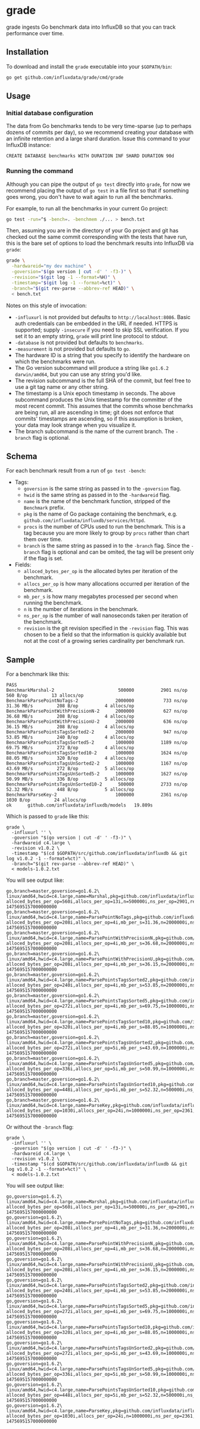 # grade

grade ingests Go benchmark data into InfluxDB so that you can track performance over time.

## Installation

To download and install the `grade` executable into your `$GOPATH/bin`:

```sh
go get github.com/influxdata/grade/cmd/grade
```

## Usage

### Initial database configuration

The data from Go benchmarks tends to be very time-sparse (up to perhaps dozens of commits per day),
so we recommend creating your database with an infinite retention and a large shard duration.
Issue this command to your InfluxDB instance:

```
CREATE DATABASE benchmarks WITH DURATION INF SHARD DURATION 90d
```

### Running the command

Although you can pipe the output of `go test` directly into `grade`,
for now we recommend placing the output of `go test` in a file first so that if something goes wrong,
you don't have to wait again to run all the benchmarks.

For example, to run all the benchmarks in your current Go project:

```sh
go test -run=^$ -bench=. -benchmem ./... > bench.txt
```

Then, assuming you are in the directory of your Go project and
git has checked out the same commit corresponding with the tests that have run,
this is the bare set of options to load the benchmark results into InfluxDB via `grade`:

```sh
grade \
  -hardwareid="my dev machine" \
  -goversion="$(go version | cut -d' ' -f3-)" \
  -revision="$(git log -1 --format=%H)" \
  -timestamp="$(git log -1 --format=%ct)" \
  -branch="$(git rev-parse --abbrev-ref HEAD)" \
  < bench.txt
```

Notes on this style of invocation:

* `-influxurl` is not provided but defaults to `http://localhost:8086`.
Basic auth credentials can be embedded in the URL if needed.
HTTPS is supported; supply `-insecure` if you need to skip SSL verification.
If you set it to an empty string, `grade` will print line protocol to stdout.
* `-database` is not provided but defaults to `benchmarks`.
* `-measurement` is not provided but defaults to `go`.
* The hardware ID is a string that you specify to identify the hardware on which the benchmarks were run.
* The Go version subcommand will produce a string like `go1.6.2 darwin/amd64`, but you can use any string you'd like.
* The revision subcommand is the full SHA of the commit, but feel free to use a git tag name or any other string.
* The timestamp is a Unix epoch timestamp in seconds.
The above subcommand produces the Unix timestamp for the committer of the most recent commit.
This assumes that the commits whose benchmarks are being run, all are ascending in time;
git does not enforce that commits' timestamps are ascending, so if this assumption is broken,
your data may look strange when you visualize it.
* The branch subcommand is the name of the current branch. The `-branch` flag is optional.


## Schema

For each benchmark result from a run of `go test -bench`:

* Tags:
	* `goversion` is the same string as passed in to the `-goversion` flag.
	* `hwid` is the same string as passed in to the `-hardwareid` flag.
	* `name` is the name of the benchmark function, stripped of the `Benchmark` prefix.
	* `pkg` is the name of Go package containing the benchmark, e.g. `github.com/influxdata/influxdb/services/httpd`.
	* `procs` is the number of CPUs used to run the benchmark. This is a tag because you are more likely to group by `procs` rather than chart them over time.
	* `branch` is the same string as passed in to the `-branch` flag.
	Since the `-branch` flag is optional and can be omited, the tag will be present only if the flag is set.
* Fields:
	* `alloced_bytes_per_op` is the allocated bytes per iteration of the benchmark.
	* `allocs_per_op` is how many allocations occurred per iteration of the benchmark.
	* `mb_per_s` is how many megabytes processed per second when running the benchmark.
	* `n` is the number of iterations in the benchmark.
	* `ns_per_op` is the number of wall nanoseconds taken per iteration of the benchmark.
	* `revision` is the git revision specified in the `-revision` flag.
	This was chosen to be a field so that the information is quickly available but not at the cost of a growing series cardinality per benchmark run.

## Sample

For a benchmark like this:

```
PASS
BenchmarkMarshal-2                  	  500000	      2901 ns/op	     560 B/op	      13 allocs/op
BenchmarkParsePointNoTags-2         	 2000000	       733 ns/op	  31.36 MB/s	     208 B/op	       4 allocs/op
BenchmarkParsePointWithPrecisionN-2 	 2000000	       627 ns/op	  36.68 MB/s	     208 B/op	       4 allocs/op
BenchmarkParsePointWithPrecisionU-2 	 2000000	       636 ns/op	  36.15 MB/s	     208 B/op	       4 allocs/op
BenchmarkParsePointsTagsSorted2-2   	 2000000	       947 ns/op	  53.85 MB/s	     240 B/op	       4 allocs/op
BenchmarkParsePointsTagsSorted5-2   	 1000000	      1189 ns/op	  69.75 MB/s	     272 B/op	       4 allocs/op
BenchmarkParsePointsTagsSorted10-2  	 1000000	      1624 ns/op	  88.05 MB/s	     320 B/op	       4 allocs/op
BenchmarkParsePointsTagsUnSorted2-2 	 1000000	      1167 ns/op	  43.69 MB/s	     272 B/op	       5 allocs/op
BenchmarkParsePointsTagsUnSorted5-2 	 1000000	      1627 ns/op	  50.99 MB/s	     336 B/op	       5 allocs/op
BenchmarkParsePointsTagsUnSorted10-2	  500000	      2733 ns/op	  52.32 MB/s	     448 B/op	       5 allocs/op
BenchmarkParseKey-2                 	 1000000	      2361 ns/op	    1030 B/op	      24 allocs/op
ok  	github.com/influxdata/influxdb/models	19.809s
```

Which is passed to `grade` like this:

```
grade \
  -influxurl '' \
  -goversion "$(go version | cut -d' ' -f3-)" \
  -hardwareid c4.large \
  -revision v1.0.2 \
  -timestamp "$(cd $GOPATH/src/github.com/influxdata/influxdb && git log v1.0.2 -1 --format=%ct)" \
  -branch="$(git rev-parse --abbrev-ref HEAD)" \
  < models-1.0.2.txt
```

You will see output like:
```
go,branch=master,goversion=go1.6.2\ linux/amd64,hwid=c4.large,name=Marshal,pkg=github.com/influxdata/influxdb/models,procs=2 alloced_bytes_per_op=560i,allocs_per_op=13i,n=500000i,ns_per_op=2901,revision="v1.0.2" 1475695157000000000
go,branch=master,goversion=go1.6.2\ linux/amd64,hwid=c4.large,name=ParsePointNoTags,pkg=github.com/influxdata/influxdb/models,procs=2 alloced_bytes_per_op=208i,allocs_per_op=4i,mb_per_s=31.36,n=2000000i,ns_per_op=733,revision="v1.0.2" 1475695157000000000
go,branch=master,goversion=go1.6.2\ linux/amd64,hwid=c4.large,name=ParsePointWithPrecisionN,pkg=github.com/influxdata/influxdb/models,procs=2 alloced_bytes_per_op=208i,allocs_per_op=4i,mb_per_s=36.68,n=2000000i,ns_per_op=627,revision="v1.0.2" 1475695157000000000
go,branch=master,goversion=go1.6.2\ linux/amd64,hwid=c4.large,name=ParsePointWithPrecisionU,pkg=github.com/influxdata/influxdb/models,procs=2 alloced_bytes_per_op=208i,allocs_per_op=4i,mb_per_s=36.15,n=2000000i,ns_per_op=636,revision="v1.0.2" 1475695157000000000
go,branch=master,goversion=go1.6.2\ linux/amd64,hwid=c4.large,name=ParsePointsTagsSorted2,pkg=github.com/influxdata/influxdb/models,procs=2 alloced_bytes_per_op=240i,allocs_per_op=4i,mb_per_s=53.85,n=2000000i,ns_per_op=947,revision="v1.0.2" 1475695157000000000
go,branch=master,goversion=go1.6.2\ linux/amd64,hwid=c4.large,name=ParsePointsTagsSorted5,pkg=github.com/influxdata/influxdb/models,procs=2 alloced_bytes_per_op=272i,allocs_per_op=4i,mb_per_s=69.75,n=1000000i,ns_per_op=1189,revision="v1.0.2" 1475695157000000000
go,branch=master,goversion=go1.6.2\ linux/amd64,hwid=c4.large,name=ParsePointsTagsSorted10,pkg=github.com/influxdata/influxdb/models,procs=2 alloced_bytes_per_op=320i,allocs_per_op=4i,mb_per_s=88.05,n=1000000i,ns_per_op=1624,revision="v1.0.2" 1475695157000000000
go,branch=master,goversion=go1.6.2\ linux/amd64,hwid=c4.large,name=ParsePointsTagsUnSorted2,pkg=github.com/influxdata/influxdb/models,procs=2 alloced_bytes_per_op=272i,allocs_per_op=5i,mb_per_s=43.69,n=1000000i,ns_per_op=1167,revision="v1.0.2" 1475695157000000000
go,branch=master,goversion=go1.6.2\ linux/amd64,hwid=c4.large,name=ParsePointsTagsUnSorted5,pkg=github.com/influxdata/influxdb/models,procs=2 alloced_bytes_per_op=336i,allocs_per_op=5i,mb_per_s=50.99,n=1000000i,ns_per_op=1627,revision="v1.0.2" 1475695157000000000
go,branch=master,goversion=go1.6.2\ linux/amd64,hwid=c4.large,name=ParsePointsTagsUnSorted10,pkg=github.com/influxdata/influxdb/models,procs=2 alloced_bytes_per_op=448i,allocs_per_op=5i,mb_per_s=52.32,n=500000i,ns_per_op=2733,revision="v1.0.2" 1475695157000000000
go,branch=master,goversion=go1.6.2\ linux/amd64,hwid=c4.large,name=ParseKey,pkg=github.com/influxdata/influxdb/models,procs=2 alloced_bytes_per_op=1030i,allocs_per_op=24i,n=1000000i,ns_per_op=2361,revision="v1.0.2" 1475695157000000000
```


Or without the `-branch` flag:
```
grade \
  -influxurl '' \
  -goversion "$(go version | cut -d' ' -f3-)" \
  -hardwareid c4.large \
  -revision v1.0.2 \
  -timestamp "$(cd $GOPATH/src/github.com/influxdata/influxdb && git log v1.0.2 -1 --format=%ct)" \
  < models-1.0.2.txt
```

You will see output like:
```
go,goversion=go1.6.2\ linux/amd64,hwid=c4.large,name=Marshal,pkg=github.com/influxdata/influxdb/models,procs=2 alloced_bytes_per_op=560i,allocs_per_op=13i,n=500000i,ns_per_op=2901,revision="v1.0.2" 1475695157000000000
go,goversion=go1.6.2\ linux/amd64,hwid=c4.large,name=ParsePointNoTags,pkg=github.com/influxdata/influxdb/models,procs=2 alloced_bytes_per_op=208i,allocs_per_op=4i,mb_per_s=31.36,n=2000000i,ns_per_op=733,revision="v1.0.2" 1475695157000000000
go,goversion=go1.6.2\ linux/amd64,hwid=c4.large,name=ParsePointWithPrecisionN,pkg=github.com/influxdata/influxdb/models,procs=2 alloced_bytes_per_op=208i,allocs_per_op=4i,mb_per_s=36.68,n=2000000i,ns_per_op=627,revision="v1.0.2" 1475695157000000000
go,goversion=go1.6.2\ linux/amd64,hwid=c4.large,name=ParsePointWithPrecisionU,pkg=github.com/influxdata/influxdb/models,procs=2 alloced_bytes_per_op=208i,allocs_per_op=4i,mb_per_s=36.15,n=2000000i,ns_per_op=636,revision="v1.0.2" 1475695157000000000
go,goversion=go1.6.2\ linux/amd64,hwid=c4.large,name=ParsePointsTagsSorted2,pkg=github.com/influxdata/influxdb/models,procs=2 alloced_bytes_per_op=240i,allocs_per_op=4i,mb_per_s=53.85,n=2000000i,ns_per_op=947,revision="v1.0.2" 1475695157000000000
go,goversion=go1.6.2\ linux/amd64,hwid=c4.large,name=ParsePointsTagsSorted5,pkg=github.com/influxdata/influxdb/models,procs=2 alloced_bytes_per_op=272i,allocs_per_op=4i,mb_per_s=69.75,n=1000000i,ns_per_op=1189,revision="v1.0.2" 1475695157000000000
go,goversion=go1.6.2\ linux/amd64,hwid=c4.large,name=ParsePointsTagsSorted10,pkg=github.com/influxdata/influxdb/models,procs=2 alloced_bytes_per_op=320i,allocs_per_op=4i,mb_per_s=88.05,n=1000000i,ns_per_op=1624,revision="v1.0.2" 1475695157000000000
go,goversion=go1.6.2\ linux/amd64,hwid=c4.large,name=ParsePointsTagsUnSorted2,pkg=github.com/influxdata/influxdb/models,procs=2 alloced_bytes_per_op=272i,allocs_per_op=5i,mb_per_s=43.69,n=1000000i,ns_per_op=1167,revision="v1.0.2" 1475695157000000000
go,goversion=go1.6.2\ linux/amd64,hwid=c4.large,name=ParsePointsTagsUnSorted5,pkg=github.com/influxdata/influxdb/models,procs=2 alloced_bytes_per_op=336i,allocs_per_op=5i,mb_per_s=50.99,n=1000000i,ns_per_op=1627,revision="v1.0.2" 1475695157000000000
go,goversion=go1.6.2\ linux/amd64,hwid=c4.large,name=ParsePointsTagsUnSorted10,pkg=github.com/influxdata/influxdb/models,procs=2 alloced_bytes_per_op=448i,allocs_per_op=5i,mb_per_s=52.32,n=500000i,ns_per_op=2733,revision="v1.0.2" 1475695157000000000
go,goversion=go1.6.2\ linux/amd64,hwid=c4.large,name=ParseKey,pkg=github.com/influxdata/influxdb/models,procs=2 alloced_bytes_per_op=1030i,allocs_per_op=24i,n=1000000i,ns_per_op=2361,revision="v1.0.2" 1475695157000000000
```
